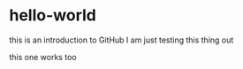 # hello-world
this is an introduction to GitHub
I am just testing this thing out 


this one works too
